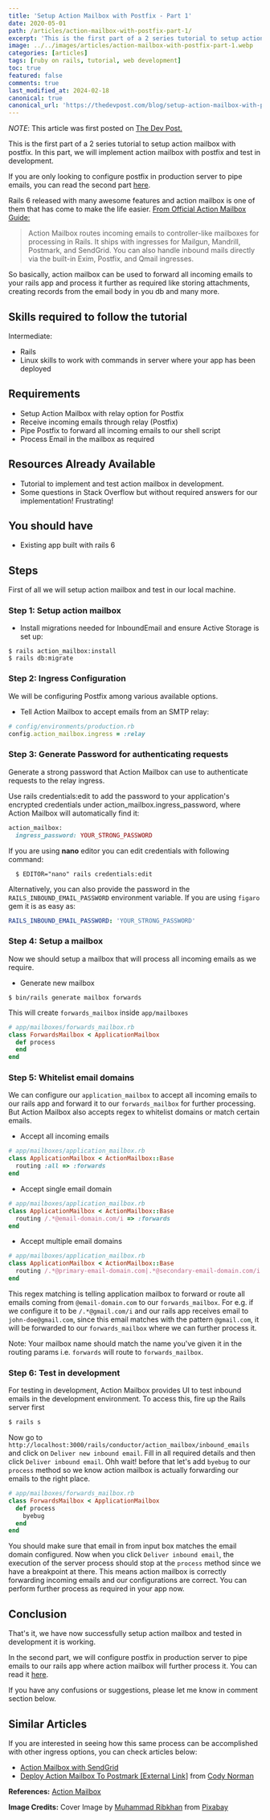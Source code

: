 ```yaml
---
title: 'Setup Action Mailbox with Postfix - Part 1'
date: 2020-05-01
path: /articles/action-mailbox-with-postfix-part-1/
excerpt: 'This is the first part of a 2 series tutorial to setup action mailbox with postfix. In this part, we will implement action mailbox with postfix and test it in development.'
image: ../../images/articles/action-mailbox-with-postfix-part-1.webp
categories: [articles]
tags: [ruby on rails, tutorial, web development]
toc: true
featured: false
comments: true
last_modified_at: 2024-02-18
canonical: true
canonical_url: 'https://thedevpost.com/blog/setup-action-mailbox-with-postfix-part-1/'
---
```


_NOTE_: This article was first posted on <a href="https://thedevpost.com/blog/setup-action-mailbox-with-postfix-part-1/" target="_blank">The Dev Post.</a>

This is the first part of a 2 series tutorial to setup action mailbox with postfix. In this part, we will implement action mailbox with postfix and test in development.

If you are only looking to configure postfix in production server to pipe emails, you can read the second part <a href="/articles/action-mailbox-with-postfix-part-2/">here</a>.

Rails 6 released with many awesome features and action mailbox is one of them that has come to make the life easier. <a href="https://guides.rubyonrails.org/action_mailbox_basics.html#introduction" target="_blank">From Official Action Mailbox Guide:</a>

> Action Mailbox routes incoming emails to controller-like mailboxes for processing in Rails. It ships with ingresses for Mailgun, Mandrill, Postmark, and SendGrid. You can also handle inbound mails directly via the built-in Exim, Postfix, and Qmail ingresses.

So basically, action mailbox can be used to forward all incoming emails to your rails app and process it further as required like storing attachments, creating records from the email body in you db and many more.

## Skills required to follow the tutorial

Intermediate:

- Rails
- Linux skills to work with commands in server where your app has been deployed

## Requirements

- Setup Action Mailbox with relay option for Postfix
- Receive incoming emails through relay (Postfix)
- Pipe Postfix to forward all incoming emails to our shell script
- Process Email in the mailbox as required

## Resources Already Available

- Tutorial to implement and test action mailbox in development.
- Some questions in Stack Overflow but without required answers for our implementation! Frustrating!

## You should have

- Existing app built with rails 6

## Steps

First of all we will setup action mailbox and test in our local machine.

### Step 1: Setup action mailbox

- Install migrations needed for InboundEmail and ensure Active Storage is set up:

```shell
$ rails action_mailbox:install
$ rails db:migrate
```

### Step 2: Ingress Configuration

We will be configuring Postfix among various available options.

- Tell Action Mailbox to accept emails from an SMTP relay:

```ruby
# config/environments/production.rb
config.action_mailbox.ingress = :relay
```

### Step 3: Generate Password for authenticating requests

Generate a strong password that Action Mailbox can use to authenticate requests to the relay ingress.

Use rails credentials:edit to add the password to your application's encrypted credentials under action_mailbox.ingress_password, where Action Mailbox will automatically find it:

```ruby
action_mailbox:
  ingress_password: YOUR_STRONG_PASSWORD
```

If you are using **nano** editor you can edit credentials with following command:

```shell
  $ EDITOR="nano" rails credentials:edit
```

Alternatively, you can also provide the password in the `RAILS_INBOUND_EMAIL_PASSWORD` environment variable. If you are using `figaro` gem it is as easy as:

```yml
RAILS_INBOUND_EMAIL_PASSWORD: 'YOUR_STRONG_PASSWORD'
```

### Step 4: Setup a mailbox

Now we should setup a mailbox that will process all incoming emails as we require.

- Generate new mailbox

```shell
$ bin/rails generate mailbox forwards
```

This will create `forwards_mailbox` inside `app/mailboxes`

```ruby
# app/mailboxes/forwards_mailbox.rb
class ForwardsMailbox < ApplicationMailbox
  def process
  end
end
```

### Step 5: Whitelist email domains

We can configure our `application_mailbox` to accept all incoming emails to our rails app and forward it to our `forwards_mailbox` for further processing. But Action Mailbox also accepts regex to whitelist domains or match certain emails.

- Accept all incoming emails

```ruby
# app/mailboxes/application_mailbox.rb
class ApplicationMailbox < ActionMailbox::Base
  routing :all => :forwards
end
```

- Accept single email domain

```ruby
# app/mailboxes/application_mailbox.rb
class ApplicationMailbox < ActionMailbox::Base
  routing /.*@email-domain.com/i => :forwards
end
```

- Accept multiple email domains

```ruby
# app/mailboxes/application_mailbox.rb
class ApplicationMailbox < ActionMailbox::Base
  routing /.*@primary-email-domain.com|.*@secondary-email-domain.com/i => :forwards
end
```

This regex matching is telling application mailbox to forward or route all emails coming from `@email-domain.com` to our `forwards_mailbox`. For e.g. if we configure it to be `/.*@gmail.com/i` and our rails app receives email to `john-doe@gmail.com`, since this email matches with the pattern `@gmail.com`, it will be forwarded to our `forwards_mailbox` where we can further process it.

Note: Your mailbox name should match the name you've given it in the routing params i.e. `forwards` will route to `forwards_mailbox`.

### Step 6: Test in development

For testing in development, Action Mailbox provides UI to test inbound emails in the development environment. To access this, fire up the Rails server first

```ruby
$ rails s
```

Now go to `http://localhost:3000/rails/conductor/action_mailbox/inbound_emails` and click on `Deliver new inbound email`. Fill in all required details and then click `Deliver inbound email`. Ohh wait! before that let's add `byebug` to our `process` method so we know action mailbox is actually forwarding our emails to the right place.

```ruby
# app/mailboxes/forwards_mailbox.rb
class ForwardsMailbox < ApplicationMailbox
  def process
    byebug
  end
end
```

You should make sure that email in from input box matches the email domain configured. Now when you click `Deliver inbound email`, the execution of the server process should stop at the `process` method since we have a breakpoint at there. This means action mailbox is correctly forwarding incoming emails and our configurations are correct. You can perform further process as required in your app now.

## Conclusion

That's it, we have now successfully setup action mailbox and tested in development it is working.

In the second part, we will configure postfix in production server to pipe emails to our rails app where action mailbox will further process it. You can read it <a href="/articles/action-mailbox-with-postfix-part-2/">here</a>.

If you have any confusions or suggestions, please let me know in comment section below.

## Similar Articles

If you are interested in seeing how this same process can be accomplished with other ingress options, you can check articles below:

- <a href="/articles/action-mailbox-with-sendgrid" target="_blank">Action Mailbox with SendGrid</a>
- <a href="https://www.codynorman.com/ruby/deploy_action_mailbox_with_postmark/" target="_blank" rel="noopener">Deploy Action Mailbox To Postmark [External Link]</a> from <a href="https://www.codynorman.com/about/" target="_blank" rel="noopener">Cody Norman</a>

**References:** <a href="https://guides.rubyonrails.org/action_mailbox_basics.html" target="_blank">Action Mailbox</a>

**Image Credits:** Cover Image by <a href="https://pixabay.com/users/ribkhan-380399/?utm_source=link-attribution&amp;utm_medium=referral&amp;utm_campaign=image&amp;utm_content=3249062" target="_blank">Muhammad Ribkhan</a> from <a href="https://pixabay.com/?utm_source=link-attribution&amp;utm_medium=referral&amp;utm_campaign=image&amp;utm_content=3249062" target="_blank">Pixabay</a>
